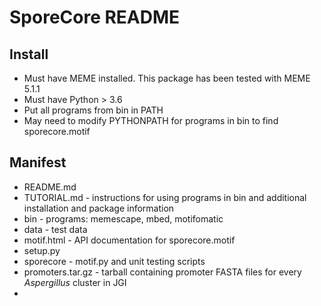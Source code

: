 # SporeCore README 

## Install

+ Must have MEME installed. This package has been tested with MEME 5.1.1
+ Must have Python > 3.6
+ Put all programs from bin in PATH
+ May need to modify PYTHONPATH for programs in bin to find sporecore.motif

## Manifest

+ README.md
+ TUTORIAL.md - instructions for using programs in bin and additional installation and package information
+ bin - programs: memescape, mbed, motifomatic
+ data - test data 
+ motif.html - API documentation for sporecore.motif 
+ setup.py
+ sporecore - motif.py and unit testing scripts
+ promoters.tar.gz - tarball containing promoter FASTA files for every *Aspergillus* cluster in JGI
+ 


